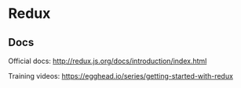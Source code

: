 # Redux

## Docs

Official docs: http://redux.js.org/docs/introduction/index.html

Training videos: https://egghead.io/series/getting-started-with-redux
